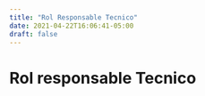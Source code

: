 ```yaml
---
title: "Rol Responsable Tecnico"
date: 2021-04-22T16:06:41-05:00
draft: false
---
```


 # Rol responsable Tecnico